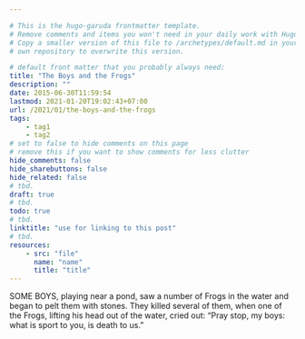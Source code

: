 ```yaml
---

# This is the hugo-garuda frontmatter template.
# Remove comments and items you won't need in your daily work with Hugo.
# Copy a smaller version of this file to /archetypes/default.md in your
# own repository to overwrite this version.

# default front matter that you probably always need:
title: "The Boys and the Frogs"
description: ""
date: 2015-06-30T11:59:54
lastmod: 2021-01-20T19:02:43+07:00
url: /2021/01/the-boys-and-the-frogs
tags:
    - tag1
    - tag2
# set to false to hide comments on this page
# remove this if you want to show comments for less clutter
hide_comments: false
hide_sharebuttons: false
hide_related: false
# tbd.
draft: true
# tbd.
todo: true
# tbd.
linktitle: "use for linking to this post"
# tbd.
resources:
    - src: "file"
      name: "name"
      title: "title"
---
```

SOME BOYS, playing near a pond, saw a number of Frogs in the water and began to pelt them with stones. They killed several of them, when one of the Frogs, lifting his head out of the water, cried out: “Pray stop, my boys: what is sport to you, is death to us.”


